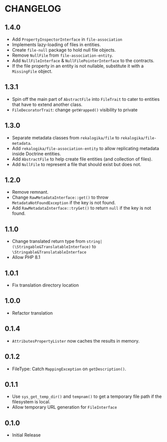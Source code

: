 # CHANGELOG

## 1.4.0

* Add `PropertyInspectorInterface` in `file-association`
* Implements lazy-loading of files in entities.
* Create `file-null` package to hold null file objects.
* Remove `NullFile` from `file-association-entity`.
* Add `NullFileInterface` & `NullFilePointerInterface` to the contracts.
* If the file property in an entity is not nullable, substitute it with a
  `MissingFile` object.

## 1.3.1

* Spin off the main part of `AbstractFile` into `FileTrait` to cater to entities
  that have to extend another class.
* `FileDecoratorTrait`: change `getWrapped()` visibility to private

## 1.3.0

* Separate metadata classes from `rekalogika/file` to `rekalogika/file-metadata`.
* Add `rekalogika/file-association-entity` to allow replicating metadata inside Doctrine entities.
* Add `AbstractFile` to help create file entities (and collection of files).
* Add `NullFile` to represent a file that should exist but does not.
## 1.2.0

* Remove remnant.
* Change `RawMetadataInterface::get()` to throw `MetadataNotFoundException` if the key is not found.
* Add `RawMetadataInterface::tryGet()` to return `null` if the key is not found.

## 1.1.0

* Change translated return type from `string|(\Stringable&TranslatableInterface)` to `\Stringable&TranslatableInterface`
* Allow PHP 8.1

## 1.0.1

* Fix translation directory location

## 1.0.0

* Refactor translation

## 0.1.4

* `AttributesPropertyLister` now caches the results in memory.

## 0.1.2

* FileType: Catch `MappingException` on `getDescription()`.

## 0.1.1

* Use `sys_get_temp_dir()` and `tempnam()` to get a temporary file path if the
  filesystem is local.
* Allow temporary URL generation for `FileInterface`
## 0.1.0

* Initial Release
